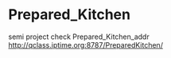 # Prepared_Kitchen
semi project
check
Prepared_Kitchen_addr
http://qclass.iptime.org:8787/PreparedKitchen/
